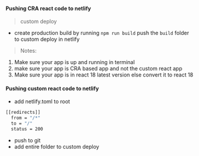#### Pushing CRA react code to netlify 
> custom deploy 
- create production build by running `npm run build` 
push the `build` folder to custom deploy in netlify 

> Notes:
1. Make sure your app is up and running in terminal 
2. make sure your app is CRA based app and not the custom react app 
3. Make sure your app is in react 18 latest version else convert it to react 18 

#### Pushing custom react code to netlify 
- add netlify.toml to root 
```bash
[[redirects]]
  from = "/*"
  to = "/"
  status = 200
```
- push to git 
- add entire folder to custom deploy

